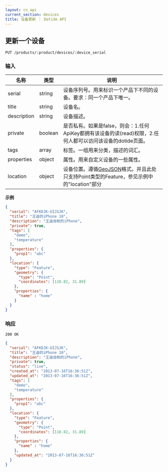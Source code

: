```yaml
---
layout: cn_api
current_section: devices
title: 设备更新 ｜ Dotide API
---
```


## 更新一个设备

    PUT /products/:product/devices/:device_serial

### 输入

| 名称        | 类型    | 说明 |
| ---------- | ------ | ------------------------------------------------------ |
| serial     | string | 设备序列号。用来标识一个产品下不同的设备。要求：同一个产品下唯一。 |
| title      | string | 设备名。 |
| description| string | 设备描述。 |
| private    | boolean| 是否私有。如果是false，则会：1.任何ApiKey都拥有该设备的读(read)权限，2.任何人都可以访问该设备的dotide页面。 |
| tags       | array  | 标签。一组用来分类，描述的词汇。 |
| properties | object   | 属性。用来自定义设备的一些属性。 |
| location   | object   | 设备位置。遵循[GeoJSON][geojson]格式。并且此处只支持Point类型的Feature，参见示例中的"location"部分 |

**示例**

```json
{
  "serial": "AFKDJK-UIJSJK",
  "title": "王迪的iPhone 10",
  "description": "王迪自制的iPhone",
  "private": true,
  "tags": [
    "demo",
    "temperature"
  ],
  "properties": {
    "prop1": "abc"
  },
  "location": {
    "type": "Feature",
    "geometry": {
      "type": "Point",
      "coordinates": [118.82, 31.89]
    },
    "properties": {
      "name" : "home"
    }
  }
}
```

### 响应

    200 OK

```json
{
  "serial": "AFKDJK-UIJSJK",
  "title": "王迪的iPhone 10",
  "description": "王迪自制的iPhone",
  "private": true,
  "status": "live",
  "created_at": "2013-07-16T16:36:51Z",
  "updated_at": "2013-07-16T16:36:51Z",
  "tags": [
    "demo",
    "temperature"
  ],
  "properties": {
    "prop1": "abc"
  },
  "location": {
    "type": "Feature",
    "geometry": {
      "type": "Point",
      "coordinates": [118.82, 31.89]
    },
    "properties": {
      "name" : "home"
    },
    "updated_at": "2013-07-16T16:36:51Z"
  }
}
```

[geojson]: http://geojson.org/geojson-spec.html
